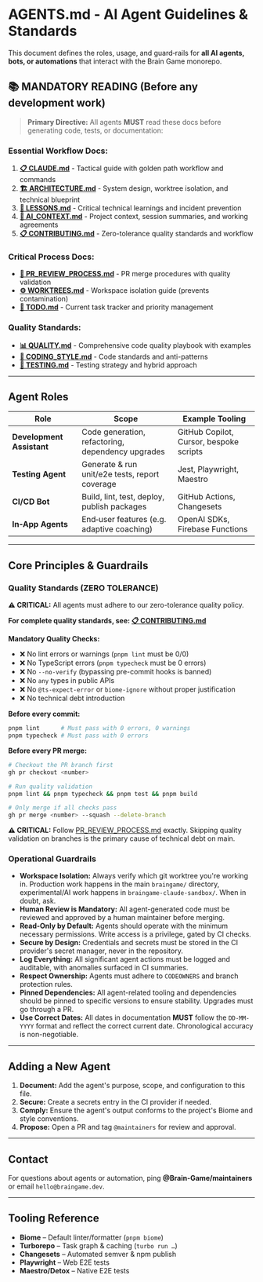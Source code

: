 # AGENTS.md - AI Agent Guidelines & Standards

This document defines the roles, usage, and guard‑rails for **all AI agents, bots, or automations** that interact with the Brain Game monorepo.

## 📚 **MANDATORY READING** (Before any development work)

> **Primary Directive:** All agents **MUST** read these docs before generating code, tests, or documentation:

### **Essential Workflow Docs:**
1. **[📋 CLAUDE.md](../ai/CLAUDE.md)** - Tactical guide with golden path workflow and commands
2. **[🏗️ ARCHITECTURE.md](../architecture/ARCHITECTURE.md)** - System design, worktree isolation, and technical blueprint
3. **[📖 LESSONS.md](../architecture/LESSONS.md)** - Critical technical learnings and incident prevention 
4. **[🧠 AI_CONTEXT.md](../ai/AI_CONTEXT.md)** - Project context, session summaries, and working agreements
5. **[📋 CONTRIBUTING.md](../../.github/CONTRIBUTING.md)** - Zero-tolerance quality standards and workflow

### **Critical Process Docs:**
- **[🔄 PR_REVIEW_PROCESS.md](../engineering/PR_REVIEW_PROCESS.md)** - PR merge procedures with quality validation
- **[⚙️ WORKTREES.md](../engineering/WORKTREES.md)** - Workspace isolation guide (prevents contamination)
- **[📝 TODO.md](../project/TODO.md)** - Current task tracker and priority management

### **Quality Standards:**
- **[📊 QUALITY.md](../architecture/QUALITY.md)** - Comprehensive code quality playbook with examples
- **[💅 CODING_STYLE.md](../engineering/CODING_STYLE.md)** - Code standards and anti-patterns
- **[🧪 TESTING.md](../engineering/TESTING.md)** - Testing strategy and hybrid approach

---

## Agent Roles

| Role | Scope | Example Tooling |
|------|-------|--------------|
| **Development Assistant** | Code generation, refactoring, dependency upgrades | GitHub Copilot, Cursor, bespoke scripts |
| **Testing Agent** | Generate & run unit/e2e tests, report coverage | Jest, Playwright, Maestro |
| **CI/CD Bot** | Build, lint, test, deploy, publish packages | GitHub Actions, Changesets |
| **In‑App Agents** | End‑user features (e.g. adaptive coaching) | OpenAI SDKs, Firebase Functions |

---

## Core Principles & Guardrails

### Quality Standards (ZERO TOLERANCE)
**⚠️ CRITICAL:** All agents must adhere to our zero-tolerance quality policy.

**For complete quality standards, see: [📋 CONTRIBUTING.md](../.github/CONTRIBUTING.md)**

**Mandatory Quality Checks:**
- ❌ No lint errors or warnings (`pnpm lint` must be 0/0)
- ❌ No TypeScript errors (`pnpm typecheck` must be 0 errors)
- ❌ No `--no-verify` (bypassing pre-commit hooks is banned)
- ❌ No `any` types in public APIs
- ❌ No `@ts-expect-error` or `biome-ignore` without proper justification
- ❌ No technical debt introduction

**Before every commit:**
```bash
pnpm lint      # Must pass with 0 errors, 0 warnings
pnpm typecheck # Must pass with 0 errors
```

**Before every PR merge:**
```bash
# Checkout the PR branch first
gh pr checkout <number>

# Run quality validation
pnpm lint && pnpm typecheck && pnpm test && pnpm build

# Only merge if all checks pass
gh pr merge <number> --squash --delete-branch
```

**⚠️ CRITICAL:** Follow [PR_REVIEW_PROCESS.md](./PR_REVIEW_PROCESS.md) exactly. Skipping quality validation on branches is the primary cause of technical debt on main.

### Operational Guardrails
- **Workspace Isolation:** Always verify which git worktree you're working in. Production work happens in the main `braingame/` directory, experimental/AI work happens in `braingame-claude-sandbox/`. When in doubt, ask.
- **Human Review is Mandatory:** All agent-generated code must be reviewed and approved by a human maintainer before merging.
- **Read-Only by Default:** Agents should operate with the minimum necessary permissions. Write access is a privilege, gated by CI checks.
- **Secure by Design:** Credentials and secrets must be stored in the CI provider's secret manager, never in the repository.
- **Log Everything:** All significant agent actions must be logged and auditable, with anomalies surfaced in CI summaries.
- **Respect Ownership:** Agents must adhere to `CODEOWNERS` and branch protection rules.
- **Pinned Dependencies:** All agent-related tooling and dependencies should be pinned to specific versions to ensure stability. Upgrades must go through a PR.
- **Use Correct Dates:** All dates in documentation **MUST** follow the `DD-MM-YYYY` format and reflect the correct current date. Chronological accuracy is non-negotiable.

---

## Adding a New Agent

1. **Document:** Add the agent's purpose, scope, and configuration to this file.
2. **Secure:** Create a secrets entry in the CI provider if needed.
3. **Comply:** Ensure the agent's output conforms to the project's Biome and style conventions.
4. **Propose:** Open a PR and tag `@maintainers` for review and approval.

---

## Contact
For questions about agents or automation, ping **@Brain-Game/maintainers** or email `hello@braingame.dev`.

---

## Tooling Reference

- **Biome** – Default linter/formatter (`pnpm biome`)
- **Turborepo** – Task graph & caching (`turbo run …`)
- **Changesets** – Automated semver & npm publish
- **Playwright** – Web E2E tests
- **Maestro/Detox** – Native E2E tests

